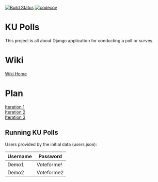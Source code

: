 [![Build Status](https://app.travis-ci.com/abounk/ku-polls.svg?branch=main)](https://app.travis-ci.com/abounk/ku-polls)
[![codecov](https://codecov.io/gh/abounk/ku-polls/branch/main/graph/badge.svg?token=S74WBCEPWS)](https://codecov.io/gh/abounk/ku-polls)

# KU Polls
This project is all about Django application for conducting a poll or survey.    

# Wiki
[Wiki Home](../../wiki/Home)    

# Plan
[Iteration 1](../../wiki/Iteration-1-Plan)    
[Iteration 2](../../wiki/Iteration-2-Plan)  
[Iteration 3](../../wiki/Iteration-3-Plan)

## Running KU Polls

Users provided by the initial data (users.json):

| Username  | Password    |
|-----------|-------------|
| Demo1     | Voteforme!    |
| Demo2     | Voteforme2    |
